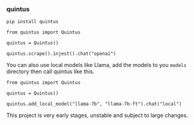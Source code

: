 ### quintus

```
pip install quintus
```

```
from quintus import Quintus

quintus = Quintus()

quintus.scrape().injest().chat("openai")
```

You can also use local models like Llama, add the models to you `models` directory then call quintus like this.

```
from quintus import Quintus

quintus = Quintus()

quintus.add_local_model("llama-7b", "llama-7b-ft").chat("local")

```

This project is very early stages, unstable and subject to large changes.
